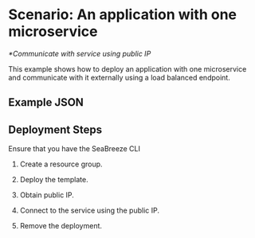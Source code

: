 # Scenario: An application with one microservice 

_**Communicate with service using public IP*_

This example shows how to deploy an application with one microservice and communicate with it externally using a load balanced endpoint.

## Example JSON


## Deployment Steps

Ensure that you have the SeaBreeze CLI 

1. Create a resource group.

2. Deploy the template.

3. Obtain public IP.

4. Connect to the service using the public IP.

5. Remove the deployment.
